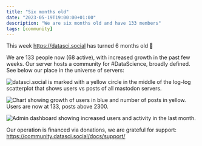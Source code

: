 ```yaml
---
title: "Six months old"
date: "2023-05-19T19:00:00+01:00"
description: "We are six months old and have 133 members"
tags: [community]
---
```


This week https://datasci.social has turned 6 months old 🥳  

We are 133 people now (68 active), with increased growth in the past few weeks. Our server hosts a community for #DataScience, broadly defined. See below our place in the universe of servers:

![datasci.social is marked with a yellow circle in the middle of the log-log scatterplot that shows users vs posts of all mastodon servers.](https://datascisocial.github.io/images/growth20230519.png "datasci.social is marked with a yellow circle in the middle of the log-log scatterplot that shows users vs posts of all mastodon servers.")

![Chart showing growth of users in blue and number of posts in yellow. Users are now at 133, posts above 2300.](https://datascisocial.github.io/images/universe20230519.png "Chart showing growth of users in blue and number of posts in yellow. Users are now at 133, posts above 2300.")

![Admin dashboard showing increased users and activity in the last month.](https://datascisocial.github.io/images/dashboard20230519.png "Admin dashboard showing increased users and activity in the last month.")

Our operation is financed via donations, we are grateful for support: https://community.datasci.social/docs/support/

